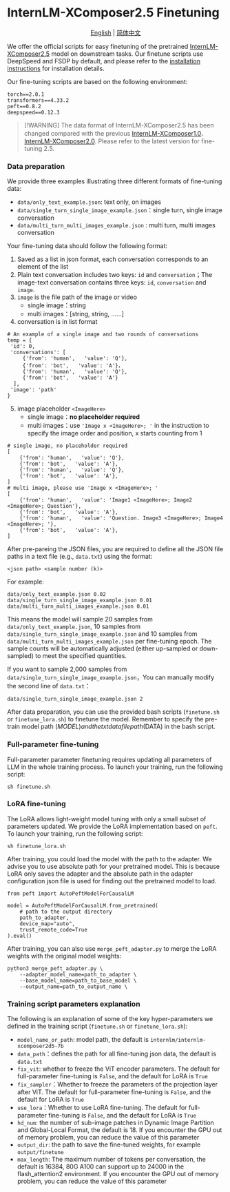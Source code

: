 # InternLM-XComposer2.5 Finetuning

<div align="center">

[English](README.md) | [简体中文](README_zh-CN.md)

</div>

We offer the official scripts for easy finetuning of the pretrained [InternLM-XComposer2.5](https://huggingface.co/internlm/internlm-xcomposer2d5-7b) model on downstream tasks. Our finetune scripts use DeepSpeed and FSDP by default, and please refer to the [installation instructions](../docs/install.md) for installation details.

Our fine-tuning scripts are based on the following environment:

```
torch==2.0.1
transformers==4.33.2
peft==0.8.2
deepspeed==0.12.3
```

> \[!WARNING\]
> The data format of InternLM-XComposer2.5 has been changed compared with the previous [InternLM-XComposer1.0](https://github.com/InternLM/InternLM-XComposer/tree/main/InternLM-XComposer-1.0/finetune)、[InternLM-XComposer2.0](https://github.com/InternLM/InternLM-XComposer/tree/main/InternLM-XComposer-2.0/finetune/). Please refer to the latest version for fine-tuning 2.5.

### Data preparation

We provide three examples illustrating three different formats of fine-tuning data:

- `data/only_text_example.json`: text only, on images
- `data/single_turn_single_image_example.json`：single turn, single image conversation
- `data/multi_turn_multi_images_example.json` : multi turn, multi images conversation

Your fine-tuning data should follow the following format:

1. Saved as a list in json format, each conversation corresponds to an element of the list
2. Plain text conversation includes two keys: `id` and `conversation`；The image-text conversation contains three keys: `id`, `conversation` and `image`.
3. `image` is the file path of the image or video
   - single image：string
   - multi images：\[string, string, ……\]
4. conversation is in list format

```
# An example of a single image and two rounds of conversations
temp = {
 'id': 0,
 'conversations': [
     {'from': 'human',   'value': 'Q'},
     {'from': 'bot',   'value': 'A'}，
     {'from': 'human',   'value': 'Q'},
     {'from': 'bot',   'value': 'A'}
  ],
 'image': 'path'
}
```

5. image placeholder `<ImageHere>`
   - single image：**no placeholder required**
   - multi images：use `'Image x <ImageHere>; '` in the instruction to specify the image order and position, x starts counting from 1

```
# single image, no placeholder required
[
    {'from': 'human',   'value': 'Q'},
    {'from': 'bot',   'value': 'A'},
    {'from': 'human',   'value': 'Q'},
    {'from': 'bot',   'value': 'A'},
]
# multi image, please use 'Image x <ImageHere>; '
[
    {'from': 'human',   'value': 'Image1 <ImageHere>; Image2 <ImageHere>; Question'},
    {'from': 'bot',   'value': 'A'},
    {'from': 'human',   'value': 'Question. Image3 <ImageHere>; Image4 <ImageHere>; '},
    {'from': 'bot',   'value': 'A'},
]
```

After pre-pareing the JSON files, you are required to define all the JSON file paths in a text file (e.g., `data.txt`) using the format:

```
<json path> <sample number (k)>
```

For example:

```
data/only_text_example.json 0.02
data/single_turn_single_image_example.json 0.01
data/multi_turn_multi_images_example.json 0.01
```

This means the model will sample 20 samples from `data/only_text_example.json`, 10 samples from `data/single_turn_single_image_example.json` and 10 samples from `data/multi_turn_multi_images_example.json` per fine-tuning epoch. The sample counts will be automatically adjusted (either up-sampled or down-sampled) to meet the specified quantities.

If you want to sample 2,000 samples from `data/single_turn_single_image_example.json`，You can manually modify the second line of `data.txt`：

```
data/single_turn_single_image_example.json 2
```

After data preparation, you can use the provided bash scripts (`finetune.sh` or `finetune_lora.sh`) to finetune the model. Remember to specify the pre-train model path ($MODEL) and the txt data file path ($DATA) in the bash script.

### Full-parameter fine-tuning

Full-parameter parameter finetuning requires updating all parameters of LLM in the whole training process. To launch your training, run the following script:

```
sh finetune.sh
```

### LoRA fine-tuning

The LoRA allows light-weight model tuning with only a small subset of parameters updated. We provide the LoRA implementation based on `peft`. To launch your training, run the following script:

```
sh finetune_lora.sh
```

After training, you could load the model with the path to the adapter. We advise you to use absolute path for your pretrained model. This is because LoRA only saves the adapter and the absolute path in the adapter configuration json file is used for finding out the pretrained model to load.

```
from peft import AutoPeftModelForCausalLM

model = AutoPeftModelForCausalLM.from_pretrained(
    # path to the output directory
    path_to_adapter,
    device_map="auto",
    trust_remote_code=True
).eval()
```

After training, you can also use `merge_peft_adapter.py` to merge the LoRA weights with the original model weights:

```
python3 merge_peft_adapter.py \
    --adapter_model_name=path_to_adapter \
    --base_model_name=path_to_base_model \
    --output_name=path_to_output_name \
```

### Training script parameters explanation

The following is an explanation of some of the key hyper-parameters we defined in the training script (`finetune.sh` or `finetune_lora.sh`):

- `model_name_or_path`: model path, the default is `internlm/internlm-xcomposer2d5-7b`
- `data_path`：defines the path for all fine-tuning json data, the default is `data.txt`
- `fix_vit`: whether to freeze the ViT encoder parameters. The default for full-parameter fine-tuning is `False`, and the default for LoRA is `True`
- `fix_sampler`：Whether to freeze the parameters of the projection layer after ViT. The default for full-parameter fine-tuning is `False`, and the default for LoRA is `True`
- `use_lora`：Whether to use LoRA fine-tuning. The default for full-parameter fine-tuning is `False`, and the default for LoRA is `True`
- `hd_num`: the number of sub-image patches in Dynamic Image Partition and Global-Local Format, the default is 18. If you encounter the GPU out of memory problem, you can reduce the value of this parameter
- `output_dir`: the path to save the fine-tuned weights, for example `output/finetune`
- `max_length`: The maximum number of tokens per conversation, the default is 16384, 80G A100 can support up to 24000 in the flash_attention2 environment. If you encounter the GPU out of memory problem, you can reduce the value of this parameter
